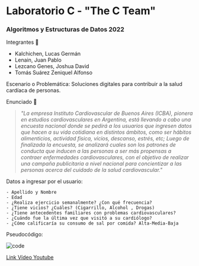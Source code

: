 # Laboratorio C - "The C Team"
### Algoritmos y Estructuras de Datos 2022

Integrantes :busts_in_silhouette:
- Kalchichen, Lucas Germán
- Lenain, Juan Pablo
- Lezcano Genes, Joshua David
- Tomás Suárez Zeniquel Alfonso

Escenario o Problemática: Soluciones digitales para contribuir a la salud cardíaca de personas.

Enunciado :bookmark_tabs:
> *"La empresa Instituto Cardiovascular de Buenos Aires (ICBA), pionera en estudios cardiovasculares en Argentina, está llevando a cabo una encuesta nacional donde se pedirá a los usuarios que ingresen datos que hacen a su vida cotidiana en distintos ámbitos, como ser hábitos alimenticios, actividad física, vicios, descanso, estrés, etc; 
Luego de finalizada la encuesta, se analizará cuales son los patrones de conducta que inducen a las personas a ser más propensas a contraer enfermedades cardiovasculares, con el objetivo de realizar una campaña publicitaria a nivel nacional para concientizar a las personas acerca del cuidado de la salud cardiovascular."*

Datos a ingresar por el usuario:
```
- Apellido y Nombre
- Edad
- ¿Realiza ejercicio semanalmente? ¿Con qué frecuencia?
- ¿Tiene vicios? ¿Cuáles? (Cigarrillo, Alcohol , Drogas)
- ¿Tiene antecedentes familiares con problemas cardiovasculares?
- ¿Cuándo fue la última vez que visitó a su cardiólogo?
- ¿Cómo calificaría su consumo de sal por comida? Alta-Media-Baja
```

Pseudocódigo:

![code](https://user-images.githubusercontent.com/96133436/200199100-dac17b34-c37b-487c-9184-6f34fc3db9a5.png)

[Link Vídeo Youtube](https://youtu.be/Lyk5UdG7h_E)
